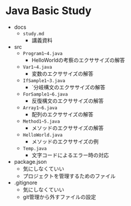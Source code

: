Java Basic Study
=================

- docs
  - `study.md`
    - 講義資料
- src
  - `Program1~4.java`
    - HelloWorldの考察のエクササイズの解答
  - `Var1~4.java`
    - 変数のエクササイズの解答
  - `IfSample1~3.java`
    - `分岐構文のエクササイズの解答
  - `ForSample1~6.java`
    - 反復構文のエクササイズの解答
  - `Array1~6.java`
    - 配列のエクササイズの解答
  - `Method1~5.java`
    - メソッドのエクササイズの解答
  - `HelloWorld.java`
    - メソッドのエクササイズの例
  - `Temp.java`
    - 文字コードによるエラー時の対応
- package.json
  - 気にしなくていい
  - プロジェクトを管理するためのファイル
- .gitignore
  - 気にしなくていい
  - git管理から外すファイルの設定
